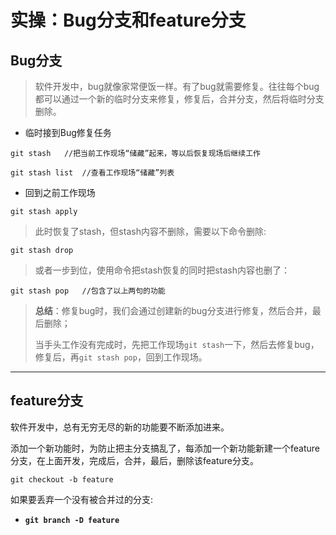 # 实操：Bug分支和feature分支
## Bug分支
> 软件开发中，bug就像家常便饭一样。有了bug就需要修复。往往每个bug都可以通过一个新的临时分支来修复，修复后，合并分支，然后将临时分支删除。

+ 临时接到Bug修复任务

```
git stash   //把当前工作现场“储藏”起来，等以后恢复现场后继续工作

git stash list  //查看工作现场“储藏”列表
```
+ 回到之前工作现场

```
git stash apply
```
> 此时恢复了stash，但stash内容不删除，需要以下命令删除:

```
git stash drop
```
> 或者一步到位，使用命令把stash恢复的同时把stash内容也删了：

```
git stash pop   //包含了以上两句的功能
```
> **总结**：修复bug时，我们会通过创建新的bug分支进行修复，然后合并，最后删除；
> 
> 当手头工作没有完成时，先把工作现场`git stash`一下，然后去修复bug，修复后，再`git stash pop`，回到工作现场。
---
## feature分支
软件开发中，总有无穷无尽的新的功能要不断添加进来。

添加一个新功能时，为防止把主分支搞乱了，每添加一个新功能新建一个feature分支，在上面开发，完成后，合并，最后，删除该feature分支。
```
git checkout -b feature
```
如果要丢弃一个没有被合并过的分支:

+ **`git branch -D feature`**



